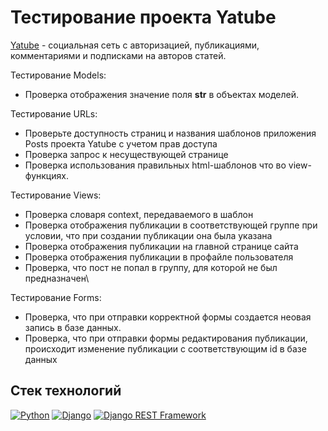 # Тестирование проекта Yatube
[Yatube](https://github.com/jullitka/Yatube.git) - социальная сеть с авторизацией, публикациями, комментариями и подписками на авторов статей.

Тестирование Models:
- Проверка отображения значение поля __str__ в объектах моделей.
  
Тестирование URLs:
- Проверьте доступность страниц и названия шаблонов приложения Posts проекта Yatube с учетом прав доступа
- Проверка запрос к несуществующей странице
- Проверка использования правильных html-шаблонов что во view-функциях.
  
Тестирование Views:
- Проверка словаря context, передаваемого в шаблон
- Проверка отображения публикации в соответствующей группе при условии, что при создании публикации она была указана 
- Проверка отображения публикации на главной странице сайта
- Проверка отображения публикации в профайле пользователя
- Проверка, что пост не попал в группу, для которой не был предназначен\
  
Тестирование Forms: 
- Проверка, что при отправки корректной формы создается неовая запись в базе данных.
- Проверка, что при отправки формы редактирования публикации, происходит изменение публикации с соответствующим id в базе данных

## Стек технологий
[![Python](https://img.shields.io/badge/-Python-464646?style=flat-square&logo=Python)](https://www.python.org/)
[![Django](https://img.shields.io/badge/-Django-464646?style=flat-square&logo=Django)](https://www.djangoproject.com/)
[![Django REST Framework](https://img.shields.io/badge/-Django%20REST%20Framework-464646?style=flat-square&logo=Django%20REST%20Framework)](https://www.django-rest-framework.org/)
